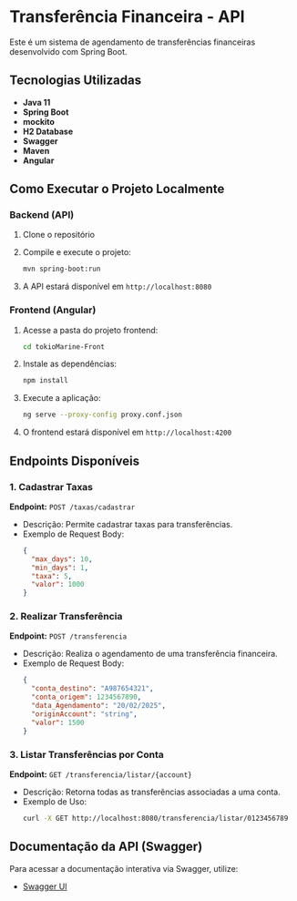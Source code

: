 # Transferência Financeira - API

Este é um sistema de agendamento de transferências financeiras desenvolvido com Spring Boot.

## Tecnologias Utilizadas
- **Java 11**
- **Spring Boot**
- **mockito**
- **H2 Database**
- **Swagger**
- **Maven**
- **Angular**

## Como Executar o Projeto Localmente

### Backend (API)
1. Clone o repositório

2. Compile e execute o projeto:
   ```sh
   mvn spring-boot:run
   ```
3. A API estará disponível em `http://localhost:8080`

### Frontend (Angular)
1. Acesse a pasta do projeto frontend:
   ```sh
   cd tokioMarine-Front
   ```
2. Instale as dependências:
   ```sh
   npm install
   ```
3. Execute a aplicação:
   ```sh
   ng serve --proxy-config proxy.conf.json
   ```
4. O frontend estará disponível em `http://localhost:4200`

## Endpoints Disponíveis

### 1. Cadastrar Taxas
**Endpoint:** `POST /taxas/cadastrar`

- Descrição: Permite cadastrar taxas para transferências.
- Exemplo de Request Body:
  ```json
  {
    "max_days": 10,
    "min_days": 1,
    "taxa": 5,
    "valor": 1000
  }
  ```

### 2. Realizar Transferência
**Endpoint:** `POST /transferencia`

- Descrição: Realiza o agendamento de uma transferência financeira.
- Exemplo de Request Body:
  ```json
  {
    "conta_destino": "A987654321",
    "conta_origem": 1234567890,
    "data_Agendamento": "20/02/2025",
    "originAccount": "string",
    "valor": 1500
  }
  ```

### 3. Listar Transferências por Conta
**Endpoint:** `GET /transferencia/listar/{account}`

- Descrição: Retorna todas as transferências associadas a uma conta.
- Exemplo de Uso:
  ```sh
  curl -X GET http://localhost:8080/transferencia/listar/0123456789
  ```

## Documentação da API (Swagger)
Para acessar a documentação interativa via Swagger, utilize:
- [Swagger UI](http://localhost:8080/swagger-ui/#/transfer-controller/listTransfersUsingGET)

